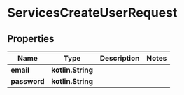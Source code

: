 
# ServicesCreateUserRequest

## Properties
| Name | Type | Description | Notes |
| ------------ | ------------- | ------------- | ------------- |
| **email** | **kotlin.String** |  |  |
| **password** | **kotlin.String** |  |  |



